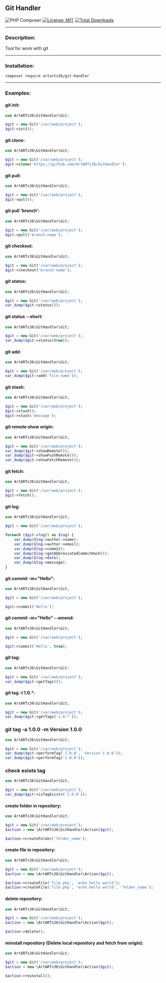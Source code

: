 ## Git Handler

![PHP Composer](https://github.com/ArtARTs36/GitHandler/workflows/PHP%20Composer/badge.svg?branch=master)
[![License: MIT](https://img.shields.io/badge/License-MIT-yellow.svg)](https://opensource.org/licenses/MIT)
<a href="https://poser.pugx.org/artarts36/git-handler/d/total.svg">
    <img src="https://poser.pugx.org/artarts36/git-handler/d/total.svg" alt="Total Downloads">
</a>

----

### Description:

Tool for work with git

---

### Installation:

`composer require artarts36/git-handler`

----

### Examples:

#### git init:

```php
use ArtARTs36\GitHandler\Git;

$git = new Git('/var/web/project');
$git->init();
```

#### git clone:

```php
use ArtARTs36\GitHandler\Git;

$git = new Git('/var/web/project');
$git->clone('https://github.com/ArtARTs36/GitHandler');
```

#### git pull:

```php
use ArtARTs36\GitHandler\Git;

$git = new Git('/var/web/project');
$git->pull();
```

#### git pull 'branch':

```php
use ArtARTs36\GitHandler\Git;

$git = new Git('/var/web/project');
$git->pull('branch-name');
```

#### git checkout:

```php
use ArtARTs36\GitHandler\Git;

$git = new Git('/var/web/project');
$git->checkout('branch-name');
```

#### git status:

```php
use ArtARTs36\GitHandler\Git;

$git = new Git('/var/web/project');
var_dump($git->status());
```

#### git status --short:

```php
use ArtARTs36\GitHandler\Git;

$git = new Git('/var/web/project');
var_dump($git->status(true));
```

#### git add:

```php
use ArtARTs36\GitHandler\Git;

$git = new Git('/var/web/project');
var_dump($git->add('file_name'));
```

#### git stash:

```php
use ArtARTs36\GitHandler\Git;

$git = new Git('/var/web/project');
$git->stash();
$git->stash('message');
```

#### git remote show origin:

```php
use ArtARTs36\GitHandler\Git;

$git = new Git('/var/web/project');
var_dump($git->showRemote());
var_dump($git->showPushRemote());
var_dump($git->showFetchRemote());
```

#### git fetch:

```php
use ArtARTs36\GitHandler\Git;

$git = new Git('/var/web/project');
$git->fetch();
```

#### git log:

```php
use ArtARTs36\GitHandler\Git;

$git = new Git('/var/web/project');

foreach ($git->log() as $log) {
    var_dump($log->author->name);
    var_dump($log->author->email);
    var_dump($log->commit);
    var_dump($log->getAbbreviatedCommitHash());
    var_dump($log->date);
    var_dump($log->message);
}
```

#### git commit -m="Hello":

```php
use ArtARTs36\GitHandler\Git;

$git = new Git('/var/web/project');

$git->commit('Hello');
```

#### git commit -m="Hello" --amend:

```php
use ArtARTs36\GitHandler\Git;

$git = new Git('/var/web/project');

$git->commit('Hello', true);
```

#### git tag:

```php
use ArtARTs36\GitHandler\Git;

$git = new Git('/var/web/project');
var_dump($git->getTags());
```

#### git tag -l 1.0.*:

```php
use ArtARTs36\GitHandler\Git;

$git = new Git('/var/web/project');
var_dump($git->getTags('1.0.*'));
```

### git tag -a 1.0.0 -m Version 1.0.0

```php
use ArtARTs36\GitHandler\Git;

$git = new Git('/var/web/project');
var_dump($git->performTag('1.0.0', 'Version 1.0.0'));
var_dump($git->performTag('1.0.0'));
```

### check exists tag

```php
use ArtARTs36\GitHandler\Git;

$git = new Git('/var/web/project');
var_dump($git->isTagExists('1.0.0'));
```

#### create folder in repository:

```php
use ArtARTs36\GitHandler\Git;

$git = new Git('/var/web/project');
$action = new \ArtARTs36\GitHandler\Action($git);

$action->createFolder('folder_name');
```

#### create file in repository:

```php
use ArtARTs36\GitHandler\Git;

$git = new Git('/var/web/project');
$action = new \ArtARTs36\GitHandler\Action($git);

$action->createFile('file.php', 'echo hello world');
$action->createFile('file.php', 'echo hello world', 'folder_name');
```

#### delete repository:

```php
use ArtARTs36\GitHandler\Git;

$git = new Git('/var/web/project');
$action = new \ArtARTs36\GitHandler\Action($git);

$action->delete();
```

#### reinstall repository (Delete local repository and fetch from origin):

```php
use ArtARTs36\GitHandler\Git;

$git = new Git('/var/web/project');
$action = new \ArtARTs36\GitHandler\Action($git);

$action->reinstall();
```
